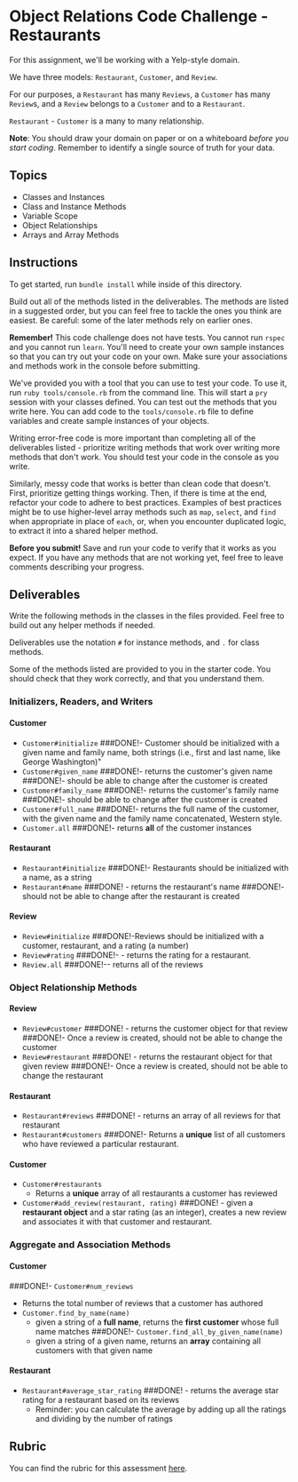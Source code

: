 # Object Relations Code Challenge - Restaurants

For this assignment, we'll be working with a Yelp-style domain.

We have three models: `Restaurant`, `Customer`, and `Review`.

For our purposes, a `Restaurant` has many `Reviews`, a `Customer` has many `Review`s, and a `Review` belongs to a `Customer` and to a `Restaurant`.

`Restaurant` - `Customer` is a many to many relationship.

**Note**: You should draw your domain on paper or on a whiteboard _before you start coding_. Remember to identify a single source of truth for your data.

## Topics

- Classes and Instances
- Class and Instance Methods
- Variable Scope
- Object Relationships
- Arrays and Array Methods

## Instructions

To get started, run `bundle install` while inside of this directory.

Build out all of the methods listed in the deliverables. The methods are listed in a suggested order, but you can feel free to tackle the ones you think are easiest. Be careful: some of the later methods rely on earlier ones.

**Remember!** This code challenge does not have tests. You cannot run `rspec` and you cannot run `learn`. You'll need to create your own sample instances so that you can try out your code on your own. Make sure your associations and methods work in the console before submitting.

We've provided you with a tool that you can use to test your code. To use it, run `ruby tools/console.rb` from the command line. This will start a `pry` session with your classes defined. You can test out the methods that you write here. You can add code to the `tools/console.rb` file to define variables and create sample instances of your objects.

Writing error-free code is more important than completing all of the deliverables listed - prioritize writing methods that work over writing more methods that don't work. You should test your code in the console as you write.

Similarly, messy code that works is better than clean code that doesn't. First, prioritize getting things working. Then, if there is time at the end, refactor your code to adhere to best practices. Examples of best practices might be to use higher-level array methods such as `map`, `select`, and `find` when appropriate in place of `each`, or, when you encounter duplicated logic, to extract it into a shared helper method.

**Before you submit!** Save and run your code to verify that it works as you expect. If you have any methods that are not working yet, feel free to leave comments describing your progress.

## Deliverables

Write the following methods in the classes in the files provided. Feel free to build out any helper methods if needed.

Deliverables use the notation `#` for instance methods, and `.` for class methods.

Some of the methods listed are provided to you in the starter code. You should check that they work correctly, and that you understand them.

### Initializers, Readers, and Writers

#### Customer

- `Customer#initialize`
  ###DONE!- Customer should be initialized with a given name and family name, both strings (i.e., first and last name, like George Washington)"
- `Customer#given_name`
   ###DONE!- returns the customer's given name
   ###DONE!- should be able to change after the customer is created
- `Customer#family_name`
   ###DONE!- returns the customer's family name
   ###DONE!- should be able to change after the customer is created
- `Customer#full_name`
   ###DONE!- returns the full name of the customer, with the given name and the family name concatenated, Western style.
- `Customer.all`
   ###DONE!- returns **all** of the customer instances

#### Restaurant

- `Restaurant#initialize`
  ###DONE!- Restaurants should be initialized with a name, as a string
- `Restaurant#name`
  ###DONE! - returns the restaurant's name
  ###DONE!- should not be able to change after the restaurant is created

#### Review

- `Review#initialize`
###DONE!-Reviews should be initialized with a customer, restaurant, and a rating (a number)
- `Review#rating`
###DONE!- - returns the rating for a restaurant.
- `Review.all`
###DONE!-- returns all of the reviews

### Object Relationship Methods

#### Review

- `Review#customer`
###DONE! - returns the customer object for that review
###DONE!- Once a review is created, should not be able to change the customer
- `Review#restaurant`
 ###DONE! - returns the restaurant object for that given review
  ###DONE!- Once a review is created, should not be able to change the restaurant

#### Restaurant

- `Restaurant#reviews`
###DONE! - returns an array of all reviews for that restaurant
- `Restaurant#customers`
###DONE!- Returns a **unique** list of all customers who have reviewed a particular restaurant.

#### Customer

- `Customer#restaurants`
  - Returns a **unique** array of all restaurants a customer has reviewed
- `Customer#add_review(restaurant, rating)`
 ###DONE! - given a **restaurant object** and a star rating (as an integer), creates a new review and associates it with that customer and restaurant.

### Aggregate and Association Methods

#### Customer

 ###DONE!- `Customer#num_reviews`
  - Returns the total number of reviews that a customer has authored
- `Customer.find_by_name(name)`
  - given a string of a **full name**, returns the **first customer** whose full name matches
 ###DONE!- `Customer.find_all_by_given_name(name)`
  - given a string of a given name, returns an **array** containing all customers with that given name

#### Restaurant

- `Restaurant#average_star_rating`
 ###DONE! - returns the average star rating for a restaurant based on its reviews
  - Reminder: you can calculate the average by adding up all the ratings and dividing by the number of ratings

## Rubric

You can find the rubric for this assessment [here](https://github.com/learn-co-curriculum/se-rubrics/blob/master/module-1.md).
